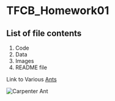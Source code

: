 # **TFCB_Homework01**

## **List of file contents**

1. Code
2. Data
3. Images
4. README file

Link to Various [Ants](https://www.antwiki.org/wiki/Formicidae)

![Carpenter Ant][def]


[def]: /Users/brendagaribay/Desktop/tfcb-homework01/images/casent0191696_camponotus_darwinii.jpg